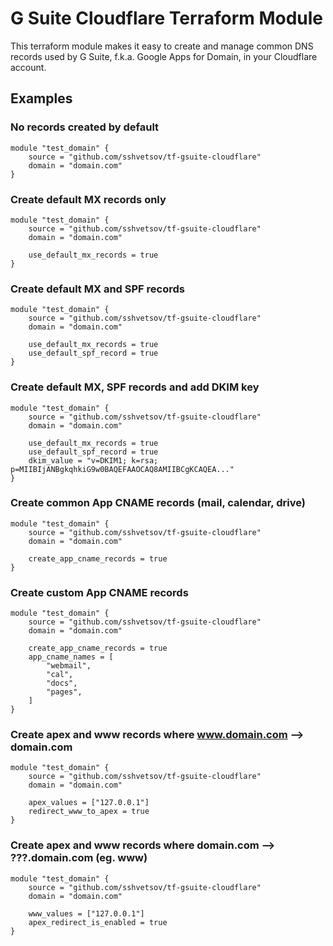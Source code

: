 # G Suite Cloudflare Terraform Module

This terraform module makes it easy to create and manage common DNS records used by G Suite, f.k.a. Google Apps for Domain, in your Cloudflare account.

## Examples

### No records created by default
```
module "test_domain" {
    source = "github.com/sshvetsov/tf-gsuite-cloudflare"
    domain = "domain.com"
}
```

### Create default MX records only
```
module "test_domain" {
    source = "github.com/sshvetsov/tf-gsuite-cloudflare"
    domain = "domain.com"

    use_default_mx_records = true
}
```

### Create default MX and SPF records
```
module "test_domain" {
    source = "github.com/sshvetsov/tf-gsuite-cloudflare"
    domain = "domain.com"

    use_default_mx_records = true
    use_default_spf_record = true
}
```

### Create default MX, SPF records and add DKIM key
```
module "test_domain" {
    source = "github.com/sshvetsov/tf-gsuite-cloudflare"
    domain = "domain.com"

    use_default_mx_records = true
    use_default_spf_record = true
    dkim_value = "v=DKIM1; k=rsa; p=MIIBIjANBgkqhkiG9w0BAQEFAAOCAQ8AMIIBCgKCAQEA..."
}
```

### Create common App CNAME records (mail, calendar, drive)
```
module "test_domain" {
    source = "github.com/sshvetsov/tf-gsuite-cloudflare"
    domain = "domain.com"

    create_app_cname_records = true
}
```

### Create custom App CNAME records
```
module "test_domain" {
    source = "github.com/sshvetsov/tf-gsuite-cloudflare"
    domain = "domain.com"

    create_app_cname_records = true
    app_cname_names = [
        "webmail",
        "cal",
        "docs",
        "pages",
    ]
}
```

### Create apex and www records where www.domain.com --> domain.com
```
module "test_domain" {
    source = "github.com/sshvetsov/tf-gsuite-cloudflare"
    domain = "domain.com"

    apex_values = ["127.0.0.1"]
    redirect_www_to_apex = true
}
```

### Create apex and www records where domain.com --> ???.domain.com (eg. www)
```
module "test_domain" {
    source = "github.com/sshvetsov/tf-gsuite-cloudflare"
    domain = "domain.com"

    www_values = ["127.0.0.1"]
    apex_redirect_is_enabled = true
}
```
